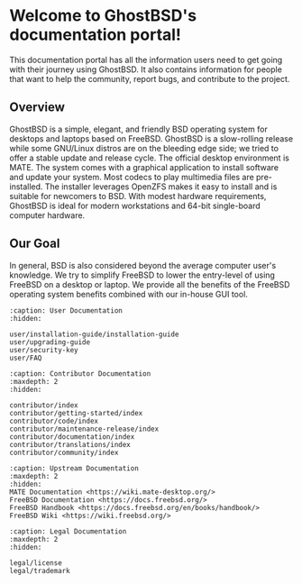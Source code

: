 Welcome to GhostBSD's documentation portal!
===========================================

This documentation portal has all the information users need to get going with their journey using GhostBSD. It also contains information for people that want to help the community, report bugs, and contribute to the project.

## Overview

GhostBSD is a simple, elegant, and friendly BSD operating system for desktops and laptops based on FreeBSD. GhostBSD is a slow-rolling release while some GNU/Linux distros are on the bleeding edge side; we tried to offer a stable update and release cycle. The official desktop environment is MATE. The system comes with a graphical application to install software and update your system. Most codecs to play multimedia files are pre-installed. The installer leverages OpenZFS makes it easy to install and is suitable for newcomers to BSD. With modest hardware requirements, GhostBSD is ideal for modern workstations and 64-bit single-board computer hardware.

## Our Goal

In general, BSD is also considered beyond the average computer user's knowledge. We try to simplify FreeBSD to lower the entry-level of using FreeBSD on a desktop or laptop. We provide all the benefits of the FreeBSD operating system benefits combined with our in-house GUI tool.


```{toctree}
:caption: User Documentation
:hidden:

user/installation-guide/installation-guide
user/upgrading-guide
user/security-key
user/FAQ
```


```{toctree}
:caption: Contributor Documentation
:maxdepth: 2
:hidden:

contributor/index
contributor/getting-started/index
contributor/code/index
contributor/maintenance-release/index
contributor/documentation/index
contributor/translations/index
contributor/community/index
```


```{toctree}
:caption: Upstream Documentation
:maxdepth: 2
:hidden:
MATE Documentation <https://wiki.mate-desktop.org/>
FreeBSD Documentation <https://docs.freebsd.org/>
FreeBSD Handbook <https://docs.freebsd.org/en/books/handbook/>
FreeBSD Wiki <https://wiki.freebsd.org/>
```


```{toctree}
:caption: Legal Documentation
:maxdepth: 2
:hidden:

legal/license
legal/trademark
```
